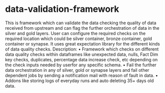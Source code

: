 # data-validation-framework
This is framework which can validate the data checking the quality of data received from upstream and can flag the further orchestration of data in the silver and gold layers.
User can configure the required checks on the required location which could be silver container, bronze container, gold container or synapse.
It uses great expectation library for the different kinds of data quality checks.
Description:
• Framework which checks on different data quality checks within dataframes
like unexpected data, nulls, Fact Dim key checks, duplicates, percentage data
increase check, etc depending on the check inputs needed by userfor any
specific schema.
• Fail the further data orchestration in any of silver, gold or synapse layers and fail
other dependent jobs by sending a notification mail with reason of fault in data.
• Addons like storing logs of everyday runs and auto deleting 35+ days old data.
